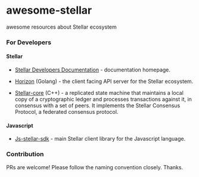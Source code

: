 # awesome-stellar
awesome resources about Stellar ecosystem

### For Developers

#### Stellar

- [Stellar Developers Documentation](https://www.stellar.org/developers/) - documentation homepage.

- [Horizon](https://github.com/stellar/go/tree/master/services/horizon) (Golang) - the client facing API server for the Stellar ecosystem.

- [Stellar-core](https://github.com/stellar/stellar-core) (C++) - a replicated state machine that maintains a local copy of a cryptographic ledger and processes transactions against it, in consensus with a set of peers. It implements the Stellar Consensus Protocol, a federated consensus protocol.

#### Javascript

- [Js-stellar-sdk](https://github.com/stellar/js-stellar-sdk) - main Stellar client library for the Javascript language.

### Contribution

PRs are welcome! Please follow the naming convention closely. Thanks.
